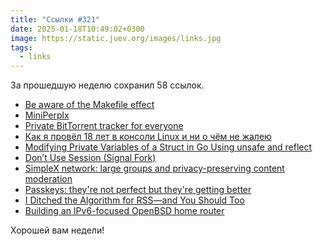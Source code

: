 ```yaml
---
title: "Ссылки #321"
date: 2025-01-18T10:49:02+0300
image: https://static.juev.org/images/links.jpg
tags: 
  - links
---
```


За прошедшую неделю сохранил 58 ссылок.

- [Be aware of the Makefile effect](https://blog.yossarian.net/2025/01/10/Be-aware-of-the-Makefile-effect)
- [MiniPerplx](https://mplx.run)
- [Private BitTorrent tracker for everyone](https://privtracker.com/)
- [Как я провёл 18 лет в консоли Linux и ни о чём не жалею](https://eugene-andrienko.com/it/2024/01/02/life-in-console.html)
- [Modifying Private Variables of a Struct in Go Using unsafe and reflect](https://medium.com/@darshan.na185/modifying-private-variables-of-a-struct-in-go-using-unsafe-and-reflect-5447b3019a80)
- [Don’t Use Session (Signal Fork)](https://soatok.blog/2025/01/14/dont-use-session-signal-fork/)
- [SimpleX network: large groups and privacy-preserving content moderation](https://simplex.chat/blog/20250114-simplex-network-large-groups-privacy-preserving-content-moderation.html)
- [Passkeys: they're not perfect but they're getting better](https://www.ncsc.gov.uk/blog-post/passkeys-not-perfect-getting-better)
- [I Ditched the Algorithm for RSS—and You Should Too](https://joeyehand.com/blog/2025/01/15/i-ditched-the-algorithm-for-rssand-you-should-too/)
- [Building an IPv6-focused OpenBSD home router](https://blog.infected.systems/posts/2024-12-07-building-an-ipv6-focused-openbsd-home-router/)

Хорошей вам недели!
